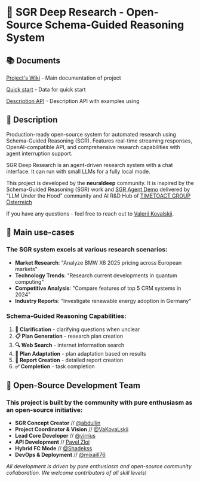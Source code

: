 # 🧠 SGR Deep Research - Open-Source Schema-Guided Reasoning System

## 📚 Documents

[Project's Wiki](https://github.com/vamplabAI/sgr-deep-research/wiki) - Main documentation of project

[Quick start](https://github.com/miteykons/vamplabAI/sgr-deep-research/SGR-Quick-Start) - Data for quick start

[Description API](https://github.com/vamplabAI/sgr-deep-research/wiki/SGR-Description-API) - Description API with examples using

## 📖 Description

Production-ready open-source system for automated research using Schema-Guided Reasoning (SGR). Features real-time streaming responses, OpenAI-compatible API, and comprehensive research capabilities with agent interruption support.

SGR Deep Research is an agent-driven research system with a chat interface. It can run with small LLMs for a fully local mode.

This project is developed by the **neuraldeep** community. It is inspired by the Schema-Guided Reasoning (SGR) work and [SGR Agent Demo](https://abdullin.com/schema-guided-reasoning/demo) delivered by "LLM Under the Hood" community and AI R&D Hub of [TIMETOACT GROUP Österreich](https://www.timetoact-group.at)

If you have any questions - feel free to reach out to [Valerii Kovalskii](https://www.linkedin.com/in/vakovalskii/).

## 🚀 Main use-cases

### The SGR system excels at various research scenarios:

- **Market Research**: "Analyze BMW X6 2025 pricing across European markets"
- **Technology Trends**: "Research current developments in quantum computing"  
- **Competitive Analysis**: "Compare features of top 5 CRM systems in 2024"
- **Industry Reports**: "Investigate renewable energy adoption in Germany"

### Schema-Guided Reasoning Capabilities:

1. **🤔 Clarification** - clarifying questions when unclear
2. **📋 Plan Generation** - research plan creation
3. **🔍 Web Search** - internet information search
4. **🔄 Plan Adaptation** - plan adaptation based on results
5. **📝 Report Creation** - detailed report creation
6. **✅ Completion** - task completion

## 👥 Open-Source Development Team

### This project is built by the community with pure enthusiasm as an open-source initiative:

* **SGR Concept Creator** // [@abdullin](https://t.me/llm_under_hood)
* **Project Coordinator & Vision** // [@VaKovaLskii](https://t.me/neuraldeep) 
* **Lead Core Developer** // [@virrius](https://t.me/virrius_tech) 
* **API Development** // [Pavel Zloi](https://t.me/evilfreelancer)
* **Hybrid FC Mode** // [@Shadekss](https://t.me/Shadekss)
* **DevOps & Deployment** // [@mixaill76](https://t.me/mixaill76) 

*All development is driven by pure enthusiasm and open-source community collaboration. We welcome contributors of all skill levels!*
